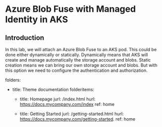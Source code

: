 # Azure Blob Fuse with Managed Identity in AKS

## Introduction

In this lab, we will attach an Azure Blob Fuse to an AKS pod.
This could be done either dynamically or statically.
Dynamically means that AKS will create and manage automatically the storage account and blobs.
Static creation means we can bring our own storage account and blobs.
But with this option we need to configure the authentication and authorization.

folders:
- title: Theme documentation
  folderitems:

  - title: Homepage
    jurl: /index.html
    hurl: https://docs.mycompany.com/index
    ref: home

  - title: Getting Started
    jurl: /getting-started.html
    hurl: https://docs.mycompany.com/getting-started.
    ref: home